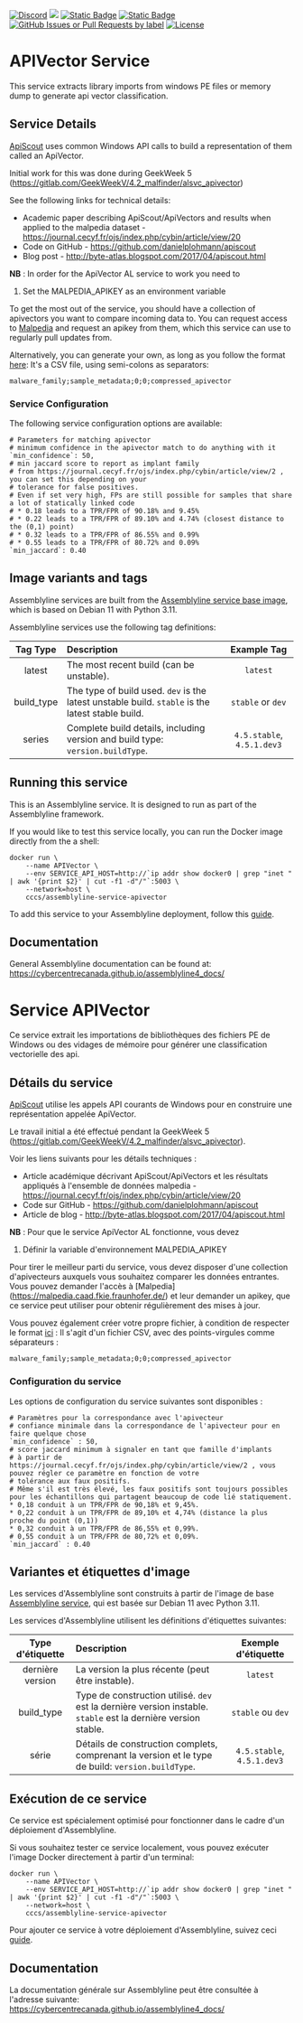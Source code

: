 [![Discord](https://img.shields.io/badge/chat-on%20discord-7289da.svg?sanitize=true)](https://discord.gg/GUAy9wErNu)
[![](https://img.shields.io/discord/908084610158714900)](https://discord.gg/GUAy9wErNu)
[![Static Badge](https://img.shields.io/badge/github-assemblyline-blue?logo=github)](https://github.com/CybercentreCanada/assemblyline)
[![Static Badge](https://img.shields.io/badge/github-assemblyline\_service\_apivector-blue?logo=github)](https://github.com/CybercentreCanada/assemblyline-service-apivector)
[![GitHub Issues or Pull Requests by label](https://img.shields.io/github/issues/CybercentreCanada/assemblyline/service-apivector)](https://github.com/CybercentreCanada/assemblyline/issues?q=is:issue+is:open+label:service-apivector)
[![License](https://img.shields.io/github/license/CybercentreCanada/assemblyline-service-apivector)](./LICENSE)
# APIVector Service

This service extracts library imports from windows PE files or memory dump to generate api vector classification.

## Service Details

[ApiScout](https://github.com/danielplohmann/apiscout) uses common Windows API calls to build a representation of them called an ApiVector.

Initial work for this was done during GeekWeek 5 (https://gitlab.com/GeekWeekV/4.2_malfinder/alsvc_apivector)

See the following links for technical details:

* Academic paper describing ApiScout/ApiVectors and results when applied to the malpedia dataset - https://journal.cecyf.fr/ojs/index.php/cybin/article/view/20
* Code on GitHub - https://github.com/danielplohmann/apiscout
* Blog post - http://byte-atlas.blogspot.com/2017/04/apiscout.html

**NB** : In order for the ApiVector AL service to work you need to

1. Set the MALPEDIA_APIKEY as an environment variable

To get the most out of the service, you should have a collection of apivectors you want to compare incoming data to.
You can request access to [Malpedia](https://malpedia.caad.fkie.fraunhofer.de/) and request an apikey from them, which this service can use
to regularly pull updates from.

Alternatively, you can generate your own, as long as you follow the format [here](https://github.com/danielplohmann/apiscout/blob/master/dbs/collection_example.csv):
It's a CSV file, using semi-colons as separators:

    malware_family;sample_metadata;0;0;compressed_apivector


### Service Configuration

The following service configuration options are available:

    # Parameters for matching apivector
    # minimum confidence in the apivector match to do anything with it
    `min_confidence`: 50,
    # min jaccard score to report as implant family
    # from https://journal.cecyf.fr/ojs/index.php/cybin/article/view/2 , you can set this depending on your
    # tolerance for false positives.
    # Even if set very high, FPs are still possible for samples that share a lot of statically linked code
    # * 0.18 leads to a TPR/FPR of 90.18% and 9.45%
    # * 0.22 leads to a TPR/FPR of 89.10% and 4.74% (closest distance to the (0,1) point)
    # * 0.32 leads to a TPR/FPR of 86.55% and 0.99%
    # * 0.55 leads to a TPR/FPR of 80.72% and 0.09%
    `min_jaccard`: 0.40

## Image variants and tags

Assemblyline services are built from the [Assemblyline service base image](https://hub.docker.com/r/cccs/assemblyline-v4-service-base),
which is based on Debian 11 with Python 3.11.

Assemblyline services use the following tag definitions:

| **Tag Type** | **Description**                                                                                  |      **Example Tag**       |
| :----------: | :----------------------------------------------------------------------------------------------- | :------------------------: |
|    latest    | The most recent build (can be unstable).                                                         |          `latest`          |
|  build_type  | The type of build used. `dev` is the latest unstable build. `stable` is the latest stable build. |     `stable` or `dev`      |
|    series    | Complete build details, including version and build type: `version.buildType`.                   | `4.5.stable`, `4.5.1.dev3` |

## Running this service

This is an Assemblyline service. It is designed to run as part of the Assemblyline framework.

If you would like to test this service locally, you can run the Docker image directly from the a shell:

    docker run \
        --name APIVector \
        --env SERVICE_API_HOST=http://`ip addr show docker0 | grep "inet " | awk '{print $2}' | cut -f1 -d"/"`:5003 \
        --network=host \
        cccs/assemblyline-service-apivector

To add this service to your Assemblyline deployment, follow this
[guide](https://cybercentrecanada.github.io/assemblyline4_docs/developer_manual/services/run_your_service/#add-the-container-to-your-deployment).

## Documentation

General Assemblyline documentation can be found at: https://cybercentrecanada.github.io/assemblyline4_docs/

# Service APIVector

Ce service extrait les importations de bibliothèques des fichiers PE de Windows ou des vidages de mémoire pour générer une classification vectorielle des api.

## Détails du service

[ApiScout](https://github.com/danielplohmann/apiscout) utilise les appels API courants de Windows pour en construire une représentation appelée ApiVector.

Le travail initial a été effectué pendant la GeekWeek 5 (https://gitlab.com/GeekWeekV/4.2_malfinder/alsvc_apivector).

Voir les liens suivants pour les détails techniques :

* Article académique décrivant ApiScout/ApiVectors et les résultats appliqués à l'ensemble de données malpedia - https://journal.cecyf.fr/ojs/index.php/cybin/article/view/20
* Code sur GitHub - https://github.com/danielplohmann/apiscout
* Article de blog - http://byte-atlas.blogspot.com/2017/04/apiscout.html

**NB** : Pour que le service ApiVector AL fonctionne, vous devez

1. Définir la variable d'environnement MALPEDIA_APIKEY

Pour tirer le meilleur parti du service, vous devez disposer d'une collection d'apivecteurs auxquels vous souhaitez comparer les données entrantes.
Vous pouvez demander l'accès à [Malpedia] (https://malpedia.caad.fkie.fraunhofer.de/) et leur demander un apikey, que ce service peut utiliser
pour obtenir régulièrement des mises à jour.

Vous pouvez également créer votre propre fichier, à condition de respecter le format [ici](https://github.com/danielplohmann/apiscout/blob/master/dbs/collection_example.csv) :
Il s'agit d'un fichier CSV, avec des points-virgules comme séparateurs :

    malware_family;sample_metadata;0;0;compressed_apivector

### Configuration du service

Les options de configuration du service suivantes sont disponibles :

    # Paramètres pour la correspondance avec l'apivecteur
    # confiance minimale dans la correspondance de l'apivecteur pour en faire quelque chose
    `min_confidence` : 50,
    # score jaccard minimum à signaler en tant que famille d'implants
    # à partir de https://journal.cecyf.fr/ojs/index.php/cybin/article/view/2 , vous pouvez régler ce paramètre en fonction de votre
    # tolérance aux faux positifs.
    # Même s'il est très élevé, les faux positifs sont toujours possibles pour les échantillons qui partagent beaucoup de code lié statiquement.
    * 0,18 conduit à un TPR/FPR de 90,18% et 9,45%.
    * 0,22 conduit à un TPR/FPR de 89,10% et 4,74% (distance la plus proche du point (0,1))
    * 0,32 conduit à un TPR/FPR de 86,55% et 0,99%.
    # 0,55 conduit à un TPR/FPR de 80,72% et 0,09%.
    `min_jaccard` : 0.40

## Variantes et étiquettes d'image

Les services d'Assemblyline sont construits à partir de l'image de base [Assemblyline service](https://hub.docker.com/r/cccs/assemblyline-v4-service-base),
qui est basée sur Debian 11 avec Python 3.11.

Les services d'Assemblyline utilisent les définitions d'étiquettes suivantes:

| **Type d'étiquette** | **Description**                                                                                                |  **Exemple d'étiquette**   |
| :------------------: | :------------------------------------------------------------------------------------------------------------- | :------------------------: |
|   dernière version   | La version la plus récente (peut être instable).                                                               |          `latest`          |
|      build_type      | Type de construction utilisé. `dev` est la dernière version instable. `stable` est la dernière version stable. |     `stable` ou `dev`      |
|        série         | Détails de construction complets, comprenant la version et le type de build: `version.buildType`.              | `4.5.stable`, `4.5.1.dev3` |

## Exécution de ce service

Ce service est spécialement optimisé pour fonctionner dans le cadre d'un déploiement d'Assemblyline.

Si vous souhaitez tester ce service localement, vous pouvez exécuter l'image Docker directement à partir d'un terminal:

    docker run \
        --name APIVector \
        --env SERVICE_API_HOST=http://`ip addr show docker0 | grep "inet " | awk '{print $2}' | cut -f1 -d"/"`:5003 \
        --network=host \
        cccs/assemblyline-service-apivector

Pour ajouter ce service à votre déploiement d'Assemblyline, suivez ceci
[guide](https://cybercentrecanada.github.io/assemblyline4_docs/fr/developer_manual/services/run_your_service/#add-the-container-to-your-deployment).

## Documentation

La documentation générale sur Assemblyline peut être consultée à l'adresse suivante: https://cybercentrecanada.github.io/assemblyline4_docs/
